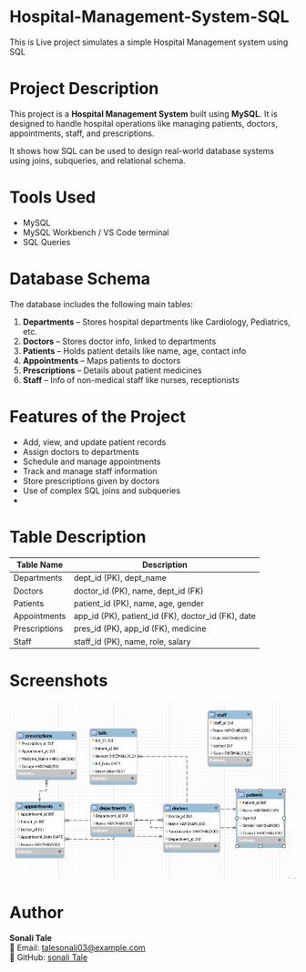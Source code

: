 ﻿# Hospital-Management-System-SQL
This is Live project simulates a simple  Hospital Management system using SQL

# Project Description
This project is a **Hospital Management System** built using **MySQL**. It is designed to handle hospital operations like managing patients, doctors, appointments, staff, and prescriptions.

It shows how SQL can be used to design real-world database systems using joins, subqueries, and relational schema.

# Tools Used

- MySQL 
- MySQL Workbench / VS Code terminal
- SQL Queries
# Database Schema

The database includes the following main tables:

1. **Departments** – Stores hospital departments like Cardiology, Pediatrics, etc.
2. **Doctors** – Stores doctor info, linked to departments
3. **Patients** – Holds patient details like name, age, contact info
4. **Appointments** – Maps patients to doctors
5. **Prescriptions** – Details about patient medicines
6. **Staff** – Info of non-medical staff like nurses, receptionists

# Features of the Project

- Add, view, and update patient records
- Assign doctors to departments
- Schedule and manage appointments
- Track and manage staff information
- Store prescriptions given by doctors
- Use of complex SQL joins and subqueries
- 
# Table Description

| Table Name     | Description                            |
|----------------|----------------------------------------|
| Departments    | dept_id (PK), dept_name                |
| Doctors        | doctor_id (PK), name, dept_id (FK)     |
| Patients       | patient_id (PK), name, age, gender     |
| Appointments   | app_id (PK), patient_id (FK), doctor_id (FK), date |
| Prescriptions  | pres_id (PK), app_id (FK), medicine    |
| Staff          | staff_id (PK), name, role, salary      |

# Screenshots 


![image alt](https://github.com/sonalitale/Hospital-Management-system/blob/9f127b95a9bda87004cab26531ea6287d89e5f15/ER%20Diagram.sql.png)


# Author

**Sonali Tale**  
📧 Email: talesonali03@example.com  
🔗 GitHub: [sonali Tale](https://github.com/sonaliTale)


